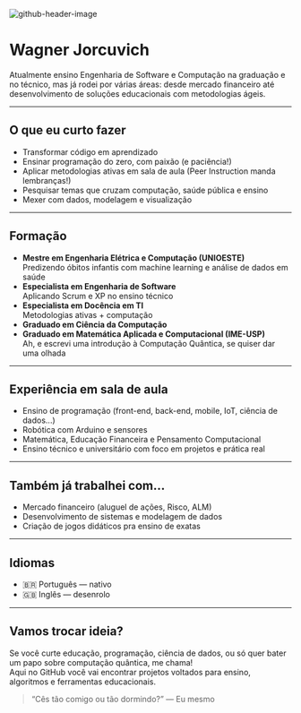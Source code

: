 ![github-header-image](https://github.com/user-attachments/assets/aa4c8478-0b50-4bf4-87f6-318157b3624c)

# Wagner Jorcuvich

Atualmente ensino Engenharia de Software e Computação na graduação e no técnico, mas já rodei por várias áreas: desde mercado financeiro até desenvolvimento de soluções educacionais com metodologias ágeis.

---

## O que eu curto fazer

- Transformar código em aprendizado
- Ensinar programação do zero, com paixão (e paciência!)
- Aplicar metodologias ativas em sala de aula (Peer Instruction manda lembranças!)
- Pesquisar temas que cruzam computação, saúde pública e ensino
- Mexer com dados, modelagem e visualização

---

## Formação

- **Mestre em Engenharia Elétrica e Computação (UNIOESTE)**  
  Predizendo óbitos infantis com machine learning e análise de dados em saúde
- **Especialista em Engenharia de Software**  
  Aplicando Scrum e XP no ensino técnico
- **Especialista em Docência em TI**  
  Metodologias ativas + computação
- **Graduado em Ciência da Computação**
- **Graduado em Matemática Aplicada e Computacional (IME-USP)**  
  Ah, e escrevi uma introdução à Computação Quântica, se quiser dar uma olhada

---

## Experiência em sala de aula

- Ensino de programação (front-end, back-end, mobile, IoT, ciência de dados...)
- Robótica com Arduino e sensores
- Matemática, Educação Financeira e Pensamento Computacional
- Ensino técnico e universitário com foco em projetos e prática real

---

## Também já trabalhei com...

- Mercado financeiro (aluguel de ações, Risco, ALM)
- Desenvolvimento de sistemas e modelagem de dados
- Criação de jogos didáticos pra ensino de exatas

---

## Idiomas

- 🇧🇷 Português — nativo
- 🇬🇧 Inglês — desenrolo

---

## Vamos trocar ideia?

Se você curte educação, programação, ciência de dados, ou só quer bater um papo sobre computação quântica, me chama!  
Aqui no GitHub você vai encontrar projetos voltados para ensino, algoritmos e ferramentas educacionais.

> “Cês tão comigo ou tão dormindo?” — Eu mesmo
